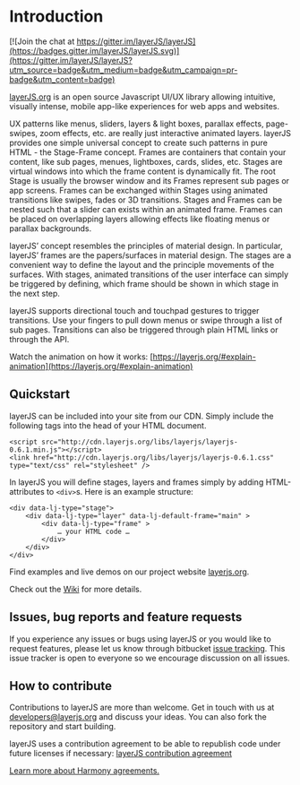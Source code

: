 # Introduction #

[![Join the chat at https://gitter.im/layerJS/layerJS](https://badges.gitter.im/layerJS/layerJS.svg)](https://gitter.im/layerJS/layerJS?utm_source=badge&utm_medium=badge&utm_campaign=pr-badge&utm_content=badge)

[layerJS.org](https://layerjs.org) is an open source Javascript UI/UX library allowing intuitive, visually intense, mobile app-like experiences for web apps and websites. 

UX patterns like menus, sliders, layers & light boxes, parallax effects, page-swipes, zoom effects, etc. are really just interactive animated layers. layerJS provides one simple universal concept to create such patterns in pure HTML - the Stage-Frame concept. Frames are containers that contain your content, like sub pages, menues, lightboxes, cards, slides, etc. Stages are virtual windows into which the frame content is dynamically fit. The root Stage is usually the browser window and its Frames represent sub pages or app screens. Frames can be exchanged within Stages using animated transitions like swipes, fades or 3D transitions. Stages and Frames can be nested such that a slider can exists within an animated frame. Frames can be placed on overlapping layers allowing effects like floating menus or parallax backgrounds.

layerJS’ concept resembles the principles of material design. In particular, layerJS’ frames are the papers/surfaces in material design. The stages are a convenient way to define the layout and the principle movements of the surfaces. With stages, animated transitions of the user interface can simply be triggered by defining, which frame should be shown in which stage in the next step.

layerJS supports directional touch and touchpad gestures to trigger transitions. Use your fingers to pull down menus or swipe through a list of sub pages. Transitions can also be triggered through plain HTML links or through the API.

Watch the animation on how it works: [https://layerjs.org/#explain-animation](https://layerjs.org/#explain-animation)


## Quickstart ##

layerJS can be included into your site from our CDN. Simply include the following tags into the head of your HTML document.
```
<script src="http://cdn.layerjs.org/libs/layerjs/layerjs-0.6.1.min.js"></script>
<link href="http://cdn.layerjs.org/libs/layerjs/layerjs-0.6.1.css" type="text/css" rel="stylesheet" />
```

In layerJS you will define stages, layers and frames simply by adding HTML-attributes to `<div>`s. Here is an example structure:
```
<div data-lj-type="stage">
    <div data-lj-type="layer" data-lj-default-frame="main" >
        <div data-lj-type="frame" >
            … your HTML code …
        </div>
    </div>
</div>
```
Find examples and live demos on our project website [layerjs.org](http://layerjs.org/examples.html). 

Check out the [Wiki](https://github.com/layerJS/layerJS/wiki) for more details. 

## Issues, bug reports and feature requests ##

If you experience any issues or bugs using layerJS or you would like to request features, please let us know through bitbucket [issue tracking](https://github.com/layerJS/layerJS/issues). This issue tracker is open to everyone so we encourage discussion on all issues.

## How to contribute ##

Contributions to layerJS are more than welcome. Get in touch with us at [developers@layerjs.org](mailto:developers@layerjs.org) and discuss your ideas. You can also fork the repository and start building.

layerJS uses a contribution agreement to be able to republish code under future licenses if necessary:
[layerJS contribution agreement](https://github.com/layerJS/layerJS/blob/master/CONTRIBUTING.md)

[Learn more about Harmony agreements.](http://harmonyagreements.org)
